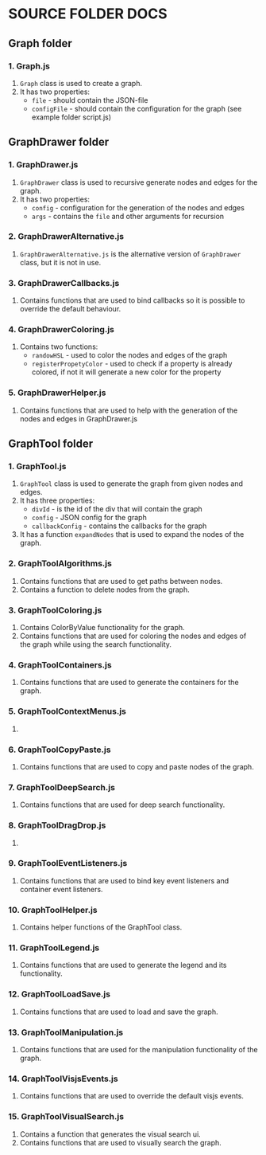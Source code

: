 # SOURCE FOLDER DOCS

## Graph folder

### 1.  Graph.js

1. `Graph` class is used to create a graph.
2.  It has two properties:
    - `file` - should contain the JSON-file
    - `configFile` - should contain the configuration for the graph (see example folder script.js)

## GraphDrawer folder

### 1. GraphDrawer.js

1. `GraphDrawer` class is used to recursive generate nodes and edges for the graph.
2. It has two properties:
   - `config` - configuration for the generation of the nodes and edges
   - `args` - contains the `file` and other arguments for recursion

### 2. GraphDrawerAlternative.js

1. `GraphDrawerAlternative.js` is the alternative version of `GraphDrawer` class, but it is not in use.

### 3. GraphDrawerCallbacks.js

1. Contains functions that are used to bind callbacks so it is possible to override the default behaviour.

### 4. GraphDrawerColoring.js

1. Contains two functions:
   - `randowHSL` - used to color the nodes and edges of the graph
   - `registerPropetyColor` - used to check if a property is already colored, if not it will generate a new color for the property

### 5. GraphDrawerHelper.js

1. Contains functions that are used to help with the generation of the nodes and edges in GraphDrawer.js

## GraphTool folder

### 1. GraphTool.js

1. `GraphTool` class is used to generate the graph from given nodes and edges.
2. It has three properties:
   - `divId` - is the id of the div that will contain the graph
   - `config` - JSON config for the graph
   - `callbackConfig` - contains the callbacks for the graph
3. It has a function `expandNodes` that is used to expand the nodes of the graph.

### 2. GraphToolAlgorithms.js

1. Contains functions that are used to get paths between nodes.
2. Contains a function to delete nodes from the graph.

### 3. GraphToolColoring.js

1. Contains ColorByValue functionality for the graph.
2. Contains functions that are used for coloring the nodes and edges of the graph while using the search functionality.

### 4. GraphToolContainers.js

1. Contains functions that are used to generate the containers for the graph.

### 5. GraphToolContextMenus.js

1. 

### 6. GraphToolCopyPaste.js

1. Contains functions that are used to copy and paste nodes of the graph.

### 7. GraphToolDeepSearch.js

1. Contains functions that are used for deep search functionality. 

### 8. GraphToolDragDrop.js

1. 

### 9. GraphToolEventListeners.js

1. Contains functions that are used to bind key event listeners and container event listeners.

### 10. GraphToolHelper.js

1. Contains helper functions of the GraphTool class.

### 11. GraphToolLegend.js

1. Contains functions that are used to generate the legend and its functionality.

### 12. GraphToolLoadSave.js

1. Contains functions that are used to load and save the graph.

### 13. GraphToolManipulation.js

1. Contains functions that are used for the manipulation functionality of the graph.

### 14. GraphToolVisjsEvents.js

1. Contains functions that are used to override the default visjs events.

### 15. GraphToolVisualSearch.js

1. Contains a function that generates the visual search ui.
2. Contains functions that are used to visually search the graph.
